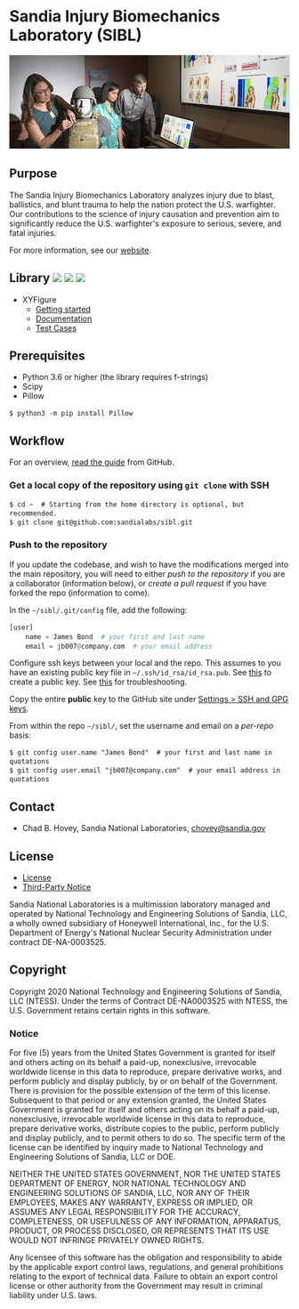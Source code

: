 # Sandia Injury Biomechanics Laboratory (SIBL)

![banner](img/blast_feature_960.jpg)

## Purpose

The Sandia Injury Biomechanics Laboratory analyzes injury due to blast, ballistics, and blunt trauma to help the nation protect the U.S. warfighter. Our contributions to the science of injury causation and prevention aim to significantly reduce the U.S. warfighter's exposure to serious, severe, and fatal injuries.

For more information, see our [website](http://www.sandia.gov/biomechanics/).

## Library [![](https://img.shields.io/badge/python-3.6+-blue.svg)](https://www.python.org/downloads/release/python-3610/) [![](https://img.shields.io/github/license/ResidentMario/missingno.svg)](https://github.com/sandialabs/sibl#license) [![](https://img.shields.io/badge/license-MIT-green.svg)](https://github.com/sandialabs/sibl#license)

* XYFigure 
  * [Getting started](xyfigure/README.md)
  * [Documentation](xyfigure/XYFigure_dictionary.md)
  * [Test Cases](xyfigure/test/README.md)

## Prerequisites

* Python 3.6 or higher (the library requires f-strings)
* Scipy
* Pillow 

```console
$ python3 -m pip install Pillow
```

## Workflow

For an overview, [read the guide](https://guides.github.com/activities/hello-world/) from GitHub.

### Get a local copy of the repository using `git clone` with SSH

```console
$ cd ~  # Starting from the home directory is optional, but recommended.
$ git clone git@github.com:sandialabs/sibl.git
```

### Push to the repository

If you update the codebase, and wish to have the modifications merged into the main repository, you will need to either *push to the repository* if you are a collaborator (information below), or *create a pull request* if you have forked the repo (information to come).

In the `~/sibl/.git/config` file, add the following:

```python
[user]
    name = James Bond  # your first and last name
    email = jb007@company.com  # your email address
```

Configure ssh keys between your local and the repo.  This assumes to you have an existing public key file in `~/.ssh/id_rsa/id_rsa.pub`.  See [this](https://help.github.com/en/github/authenticating-to-github/connecting-to-github-with-ssh) to create a public key.  See [this](https://help.github.com/en/github/authenticating-to-github) for troubleshooting.

Copy the entire **public** key to the GitHub site under [Settings > SSH and GPG keys](https://github.com/settings/keys).

From within the repo `~/sibl/`, set the username and email on a *per-repo* basis:

```console
$ git config user.name "James Bond"  # your first and last name in quotations
$ git config user.email "jb007@company.com"  # your email address in quotations
```

## Contact

* Chad B. Hovey, Sandia National Laboratories, chovey@sandia.gov

## License

* [License](LICENSE)
* [Third-Party Notice](NOTICE.md)

Sandia National Laboratories is a multimission laboratory managed and operated by National Technology and Engineering Solutions of Sandia, LLC, a wholly owned subsidiary of Honeywell International, Inc., for the U.S. Department of Energy's National Nuclear Security Administration under contract DE-NA-0003525.

## Copyright

Copyright 2020 National Technology and Engineering Solutions of Sandia, LLC (NTESS). Under the terms of Contract DE-NA0003525 with NTESS, the U.S. Government retains certain rights in this software.

### Notice

For five (5) years from  the United States Government is granted for itself and others acting on its behalf a paid-up, nonexclusive, irrevocable worldwide license in this data to reproduce, prepare derivative works, and perform publicly and display publicly, by or on behalf of the Government. There is provision for the possible extension of the term of this license. Subsequent to that period or any extension granted, the United States Government is granted for itself and others acting on its behalf a paid-up, nonexclusive, irrevocable worldwide license in this data to reproduce, prepare derivative works, distribute copies to the public, perform publicly and display publicly, and to permit others to do so. The specific term of the license can be identified by inquiry made to National Technology and Engineering Solutions of Sandia, LLC or DOE.
 
NEITHER THE UNITED STATES GOVERNMENT, NOR THE UNITED STATES DEPARTMENT OF ENERGY, NOR NATIONAL TECHNOLOGY AND ENGINEERING SOLUTIONS OF SANDIA, LLC, NOR ANY OF THEIR EMPLOYEES, MAKES ANY WARRANTY, EXPRESS OR IMPLIED, OR ASSUMES ANY LEGAL RESPONSIBILITY FOR THE ACCURACY, COMPLETENESS, OR USEFULNESS OF ANY INFORMATION, APPARATUS, PRODUCT, OR PROCESS DISCLOSED, OR REPRESENTS THAT ITS USE WOULD NOT INFRINGE PRIVATELY OWNED RIGHTS.
 
Any licensee of this software has the obligation and responsibility to abide by the applicable export control laws, regulations, and general prohibitions relating to the export of technical data. Failure to obtain an export control license or other authority from the Government may result in criminal liability under U.S. laws.
